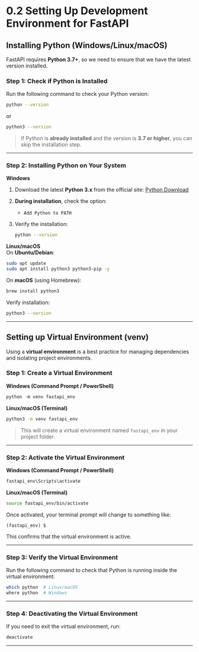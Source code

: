 # **0.2 Setting Up Development Environment for FastAPI**

## **Installing Python (Windows/Linux/macOS)**

FastAPI requires **Python 3.7+**, so we need to ensure that we have the latest version installed.

### **Step 1: Check if Python is Installed**

Run the following command to check your Python version:

```bash
python --version
```

or

```bash
python3 --version
```

> If Python is **already installed** and the version is **3.7 or higher**, you can skip the installation step.

---

### **Step 2: Installing Python on Your System**

**Windows**

1. Download the latest **Python 3.x** from the official site: [Python Download](https://www.python.org/downloads/)
2. **During installation**, check the option:

   - `Add Python to PATH`

3. Verify the installation:
   ```bash
   python --version
   ```

**Linux/macOS**  
On **Ubuntu/Debian**:

```bash
sudo apt update
sudo apt install python3 python3-pip -y
```

On **macOS** (using Homebrew):

```bash
brew install python3
```

Verify installation:

```bash
python3 --version
```

---

## **Setting up Virtual Environment (venv)**

Using a **virtual environment** is a best practice for managing dependencies and isolating project environments.

### **Step 1: Create a Virtual Environment**

**Windows (Command Prompt / PowerShell)**

```powershell
python -m venv fastapi_env
```

**Linux/macOS (Terminal)**

```bash
python3 -m venv fastapi_env
```

> This will create a virtual environment named `fastapi_env` in your project folder.

---

### **Step 2: Activate the Virtual Environment**

**Windows (Command Prompt / PowerShell)**

```powershell
fastapi_env\Scripts\activate
```

**Linux/macOS (Terminal)**

```bash
source fastapi_env/bin/activate
```

Once activated, your terminal prompt will change to something like:

```
(fastapi_env) $
```

This confirms that the virtual environment is active.

---

### **Step 3: Verify the Virtual Environment**

Run the following command to check that Python is running inside the virtual environment:

```bash
which python  # Linux/macOS
where python  # Windows
```

---

### **Step 4: Deactivating the Virtual Environment**

If you need to exit the virtual environment, run:

```bash
deactivate
```

---
